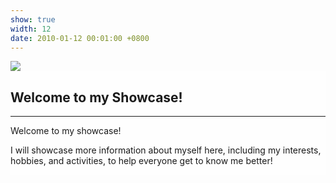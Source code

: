 ```yaml
---
show: true
width: 12
date: 2010-01-12 00:01:00 +0800
---
```

<div>
  <img data-src="{{ 'assets/images/covers/caoping.jpg' | relative_url }}" class="lazy w-100 rounded-sm" src="{{ '/assets/images/empty_300x200.png' | relative_url }}">
  <div class="card-img-overlay" style="overflow: scroll; background: rgb(255,255,255,0.8)">
    <div class="p-4">
      <h2>Welcome to my Showcase!</h2>
      <hr />
      Welcome to my showcase!
      <p>
        I will showcase more information about myself here, including my interests, hobbies, and activities, to help everyone get to know me better!
      </p>
    </div>
  </div>
</div>
